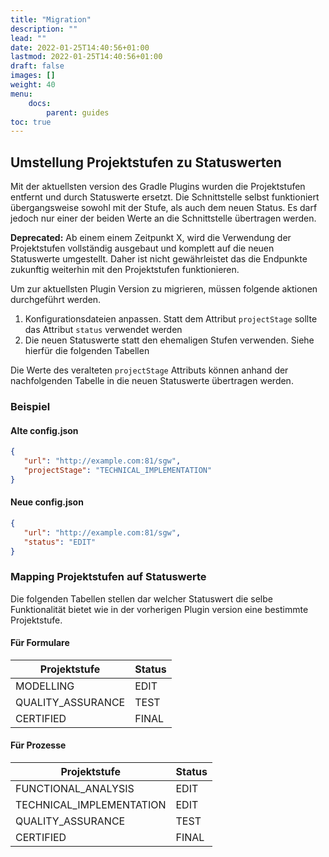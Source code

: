 ```yaml
---
title: "Migration"
description: ""
lead: ""
date: 2022-01-25T14:40:56+01:00
lastmod: 2022-01-25T14:40:56+01:00
draft: false
images: []
weight: 40
menu:
    docs:
        parent: guides
toc: true
---
```


## Umstellung Projektstufen zu Statuswerten

Mit der aktuellsten version des Gradle Plugins wurden die Projektstufen entfernt und durch
Statuswerte ersetzt. 
Die Schnittstelle selbst funktioniert übergangsweise sowohl mit der Stufe, als auch dem neuen Status.
Es darf jedoch nur einer der beiden Werte an die Schnittstelle übertragen werden.

**Deprecated:** Ab einem einem Zeitpunkt X, wird die Verwendung der Projektstufen vollständig ausgebaut 
und komplett auf die neuen Statuswerte umgestellt. Daher ist nicht gewährleistet das die Endpunkte
zukunftig weiterhin mit den Projektstufen funktionieren.

Um zur aktuellsten Plugin Version zu migrieren, müssen folgende aktionen durchgeführt werden.

1. Konfigurationsdateien anpassen. Statt dem Attribut `projectStage` sollte das Attribut `status` verwendet werden 
2. Die neuen Statuswerte statt den ehemaligen Stufen verwenden. Siehe hierfür die folgenden Tabellen

Die Werte des veralteten `projectStage` Attributs können anhand der nachfolgenden Tabelle
in die neuen Statuswerte übertragen werden.

### Beispiel

#### Alte config.json

```json
{
   "url": "http://example.com:81/sgw",
   "projectStage": "TECHNICAL_IMPLEMENTATION"
}
```

#### Neue config.json

```json
{
   "url": "http://example.com:81/sgw",
   "status": "EDIT"
}
```

### Mapping Projektstufen auf Statuswerte

Die folgenden Tabellen stellen dar welcher Statuswert die selbe Funktionalität bietet wie in der
vorherigen Plugin version eine bestimmte Projektstufe.

#### Für Formulare

| Projektstufe      | Status |
|-------------------|--------|
| MODELLING         | EDIT   |
| QUALITY_ASSURANCE | TEST   |
| CERTIFIED         | FINAL  |

#### Für Prozesse

| Projektstufe             | Status |
|--------------------------|--------|
| FUNCTIONAL_ANALYSIS      | EDIT   |
| TECHNICAL_IMPLEMENTATION | EDIT   |
| QUALITY_ASSURANCE        | TEST   |
| CERTIFIED                | FINAL  |


